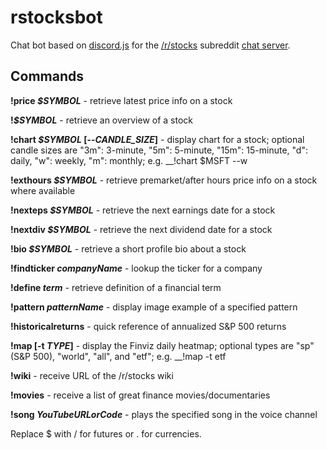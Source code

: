 # rstocksbot
Chat bot based on [discord.js](https://github.com/hydrabolt/discord.js) for the [/r/stocks](https://www.reddit.com/r/stocks/) subreddit [chat server](http://www.r-stocks.com/chat/).

## Commands
__!price *$SYMBOL*__ - retrieve latest price info on a stock

__!*$SYMBOL*__ - retrieve an overview of a stock

__!chart *$SYMBOL* [--*CANDLE_SIZE*]__ - display chart for a stock; optional candle sizes are "3m": 3-minute, "5m": 5-minute, "15m": 15-minute, "d": daily, "w": weekly, "m": monthly; e.g. __!chart $MSFT --w

__!exthours *$SYMBOL*__ - retrieve premarket/after hours price info on a stock where available

__!nexteps *$SYMBOL*__ - retrieve the next earnings date for a stock

__!nextdiv *$SYMBOL*__ - retrieve the next dividend date for a stock

__!bio *$SYMBOL*__ - retrieve a short profile bio about a stock

__!findticker *companyName*__ - lookup the ticker for a company

__!define *term*__ - retrieve definition of a financial term

__!pattern *patternName*__ - display image example of a specified pattern

__!historicalreturns__ - quick reference of annualized S&P 500 returns

__!map [-t *TYPE*]__ - display the Finviz daily heatmap; optional types are "sp" (S&P 500), "world", "all", and "etf"; e.g. __!map -t etf

__!wiki__ - receive URL of the /r/stocks wiki

__!movies__ - receive a list of great finance movies/documentaries

__!song *YouTubeURLorCode*__ - plays the specified song in the voice channel

Replace $ with / for futures or . for currencies.
